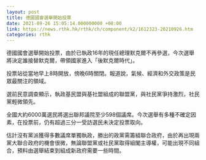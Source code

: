 ```yaml
---
layout: post
title: 德國國會選舉開始投票
date: 2021-09-26 15:05:14.000000000 +08:00
link: https://news.rthk.hk/rthk/ch/component/k2/1612323-20210926.htm
categories: rthk
---
```


德國國會選舉開始投票，由於已執政16年的現任總理默克爾不再參選，今次選舉將決定誰接替默克爾，帶領國家進入「後默克爾時代」。

投票站從當地早上8時開放，傍晚6時關閉。報道說，氣候、經濟和外交政策是民眾最關注的領域。

選前民意調查顯示，執政基民盟與基社盟組成的聯盟黨，與社民黨爭持激烈，社民黨輕微領先。

全國大約6000萬選民將選出聯邦議院至少598個議席。今次選舉有多種不確定因素，在投票前，仍有超過三分一受訪選民未決定投票取向。

估計沒有黨派獲得多數議席單獨執政，勝出的政黨需籌組聯合政府，由於再出現兩黨大聯合政府的機會很微，無論聯盟黨或社民黨取得組閣主導權，可能出現不同組合，預料由選舉結束到組成新政府需要一些時間。
